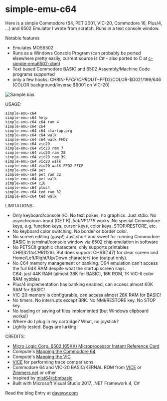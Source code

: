 # simple-emu-c64 #
Here is a simple Commodore (64, PET 2001, VIC-20, Commodore 16, Plus/4, ...) and 6502 Emulator I wrote from scratch.  Runs in a text console window.

Notable features

* Emulates MOS6502
* Runs as a Windows Console Program (can probably be ported elsewhere pretty easily, current source is C# - also ported to C at [c-simple-emu6502-cbm](https://github.com/davervw/c-simple-emu6502-cbm))
* Text based Commodore BASIC and 6502 Assembly/Machine Code programs supported
* only a few hooks: CHRIN-$FFCF/CHROUT-$FFD2/COLOR-$D021/199/646 (COLOR background/inverse $9001 on VIC-20)

![Sample.bas](https://github.com/davervw/simple-emu-c64/raw/master/Sample.png)

USAGE:

    simple-emu-c64
    simple-emu-c64 help
    simple-emu-c64 c64 ram 4
    simple-emu-c64 c64
    simple-emu-c64 c64 startup.prg
	simple-emu-c64 c64 walk
	simple-emu-c64 c64 walk FFD2
    simple-emu-c64 vic20
    simple-emu-c64 vic20 ram 7
    simple-emu-c64 vic20 ram 28
    simple-emu-c64 vic20 ram 39
    simple-emu-c64 vic20 walk
    simple-emu-c64 vic20 walk FFD2 FFCF
    simple-emu-c64 pet
    simple-emu-c64 pet ram 32
    simple-emu-c64 pet walk
    simple-emu-c64 c16
    simple-emu-c64 plus4
    simple-emu-c64 ted ram 32
    simple-emu-c64 ted walk

LIMITATIONS:

* Only keyboard/console I/O.  No text pokes, no graphics.  Just stdio.  No asynchronous input (GET K$), but INPUT S$ works.  No special Commodore keys, e.g. function keys, cursor keys, color keys, STOP/RESTORE, etc.
* No keyboard color switching.  No border or border color.
* No screen editing (gasp!) Just short and sweet for running Commodore BASIC in terminal/console window via 6502 chip emulation in software
* No PETSCII graphic characters, only supports printables CHR$(32) to CHR$(126).  But does support CHR$(147) for clear screen and Home/Left/Right/Up/Down characters too (output only).
* No C64 memory management or banking.  C64 emulation can't access the full 64K RAM despite what the startup screen says.  
   C64: just 44K RAM (almost 38K for BASIC), 16K ROM, 1K VIC-II color RAM nybbles
* Plus/4 implementation has banking enabled, can access almost 60K RAM for BASIC!
* VIC-20 memory is configurable, can access almost 28K RAM for BASIC!
* No timers.  No interrupts except BRK.  No NMI/RESTORE key.  No STOP key.
* No loading or saving of files implemented (but Windows clipboard works!)
* Where do I plug in my cartridge?  What, no joystick?
* Lightly tested.  Bugs are lurking! 

CREDITS:

* [Micro Logic Corp. 6502 (65XX) Microprocessor Instant Reference Card](https://archive.org/details/6502MicroprocessorInstantReferenceCard)
* Compute's [Mapping the Commodore 64](https://archive.org/details/Compute_s_Mapping_the_Commodore_64)
* Compute's [Mapping the VIC](https://archive.org/details/COMPUTEs_Mapping_the_VIC_1984_COMPUTE_Publications)
* [VICE](https://vice-emu.sourceforge.io/) for performing trace comparisons 
* Commodore 64 and VIC-20 BASIC/KERNAL ROM from [VICE](https://vice-emu.sourceforge.io/) or [Zimmers.net](http://www.zimmers.net/anonftp/pub/cbm/firmware/computers/c64/) or other
* Inspired by [mist64/cbmbasic](https://github.com/mist64/cbmbasic)
* Built with Microsoft Visual Studio 2017, .NET Framework 4, C#

Read the blog Entry at [davevw.com](https://techwithdave.davevw.com/2020/03/simple-emu-c64.html)